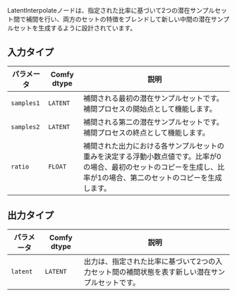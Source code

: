 
LatentInterpolateノードは、指定された比率に基づいて2つの潜在サンプルセット間で補間を行い、両方のセットの特徴をブレンドして新しい中間の潜在サンプルセットを生成するように設計されています。

## 入力タイプ

| パラメータ    | Comfy dtype | 説明 |
|--------------|-------------|-------------|
| `samples1`   | `LATENT`    | 補間される最初の潜在サンプルセットです。補間プロセスの開始点として機能します。 |
| `samples2`   | `LATENT`    | 補間される第二の潜在サンプルセットです。補間プロセスの終点として機能します。 |
| `ratio`      | `FLOAT`     | 補間された出力における各サンプルセットの重みを決定する浮動小数点値です。比率が0の場合、最初のセットのコピーを生成し、比率が1の場合、第二のセットのコピーを生成します。 |

## 出力タイプ

| パラメータ | Comfy dtype | 説明 |
|-----------|-------------|-------------|
| `latent`  | `LATENT`    | 出力は、指定された比率に基づいて2つの入力セット間の補間状態を表す新しい潜在サンプルセットです。 |
